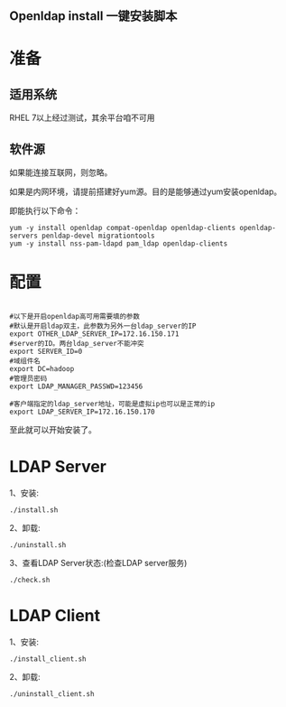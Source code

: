 ## Openldap install 一键安装脚本
# 准备
## 适用系统
RHEL 7以上经过测试，其余平台咱不可用

## 软件源

如果能连接互联网，则忽略。

如果是内网环境，请提前搭建好yum源。目的是能够通过yum安装openldap。

即能执行以下命令：
```shell
yum -y install openldap compat-openldap openldap-clients openldap-servers penldap-devel migrationtools
yum -y install nss-pam-ldapd pam_ldap openldap-clients
```

# 配置
```shell

#以下是开启openldap高可用需要填的参数
#默认是开启ldap双主，此参数为另外一台ldap_server的IP
export OTHER_LDAP_SERVER_IP=172.16.150.171
#server的ID。两台ldap_server不能冲突
export SERVER_ID=0
#域组件名
export DC=hadoop
#管理员密码
export LDAP_MANAGER_PASSWD=123456

#客户端指定的ldap_server地址，可能是虚拟ip也可以是正常的ip
export LDAP_SERVER_IP=172.16.150.170
```
至此就可以开始安装了。

# LDAP Server

1、安装:
```shell
./install.sh
```
2、卸载:
```shell
./uninstall.sh
```
3、查看LDAP Server状态:(检查LDAP server服务)
```shell
./check.sh
```

# LDAP Client

1、安装:
```shell
./install_client.sh
```

2、卸载:
```shell
./uninstall_client.sh
```
